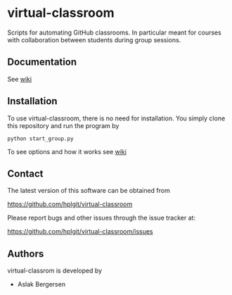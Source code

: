 virtual-classroom
=================

Scripts for automating GitHub classrooms. In particular meant for courses with 
collaboration between students during group sessions.


Documentation
-------------

See [wiki](https://github.com/hplgit/virtual-classroom/wiki)



Installation
------------

To use virtual-classroom, there is no need for installation. You simply clone this repository
and run the program by

    python start_group.py

To see options and how it works see [wiki](https://github.com/hplgit/virtual-classroom/wiki)


Contact
-------

The latest version of this software can be obtained from

  https://github.com/hplgit/virtual-classroom

Please report bugs and other issues through the issue tracker at:

  https://github.com/hplgit/virtual-classroom/issues


Authors
-------

virtual-classrom is developed by

  * Aslak Bergersen


